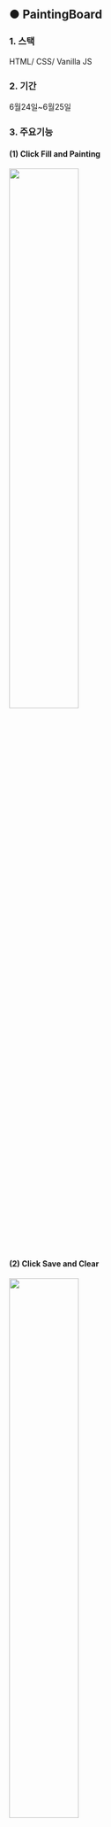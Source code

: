 ## ● PaintingBoard
### 1. 스택
HTML/ CSS/ Vanilla JS
### 2. 기간
6월24일~6월25일
### 3. 주요기능
#### (1) Click Fill and Painting
<img width="50%" src="https://user-images.githubusercontent.com/84300984/123506804-0496c300-d6a1-11eb-8cac-081a3c64f9c2.JPG"/>

#### (2) Click Save and Clear
<img width="50%" src="https://user-images.githubusercontent.com/84300984/123506810-06608680-d6a1-11eb-850e-25941c45b634.JPG"/>

### 4. 이미지 출처 및 프로젝트 정보
NOMAD CODERS
https://nomadcoders.co/javascript-for-beginners-2
